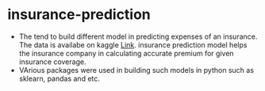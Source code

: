 # insurance-prediction

- The tend to build different model in predicting expenses of an insurance. The data is availabe on kaggle [Link](https://www.kaggle.com/noordeen/insurance-premium-prediction). 
insurance prediction model helps the insurance company in calculating accurate premium for given insurance coverage. 
- VArious packages were used in building such models in python such as sklearn, pandas and etc. 
